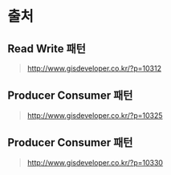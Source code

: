 # 출처
## Read Write 패턴
> http://www.gisdeveloper.co.kr/?p=10312

## Producer Consumer 패턴
> http://www.gisdeveloper.co.kr/?p=10325

## Producer Consumer 패턴
> http://www.gisdeveloper.co.kr/?p=10330